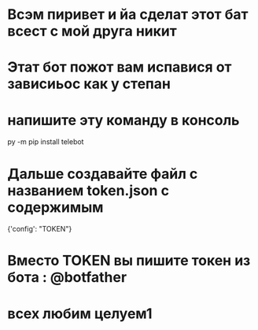 # Всэм пиривет и йа сделат этот бат всест с мой друга никит
# Этат бот пожот вам испавися от зависиьос как у степан


# напишите эту команду в консоль 
py -m pip install telebot

# Дальше создавайте файл с названием token.json с содержимым
{'config': "TOKEN"}
# Вместо TOKEN вы пишите токен из бота : @botfather
# всех любим целуем1
